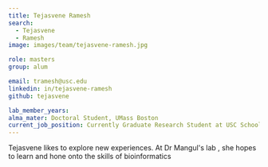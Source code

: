 ```yaml
---
title: Tejasvene Ramesh
search:
  - Tejasvene
  - Ramesh
image: images/team/tejasvene-ramesh.jpg

role: masters
group: alum

email: tramesh@usc.edu
linkedin: in/tejasvene-ramesh
github: tejasvene

lab_member_years:
alma_mater: Doctoral Student, UMass Boston
current_job_position: Currently Graduate Research Student at USC School of Pharmacy
---
```


Tejasvene likes to explore new experiences. At Dr Mangul's lab , she hopes to learn and hone onto the skills of bioinformatics 
